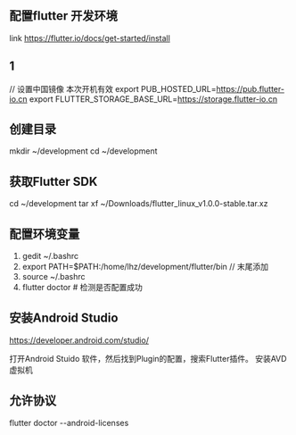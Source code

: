 ## 配置flutter 开发环境
link https://flutter.io/docs/get-started/install

## 1
// 设置中国镜像 本次开机有效
export PUB_HOSTED_URL=https://pub.flutter-io.cn
export FLUTTER_STORAGE_BASE_URL=https://storage.flutter-io.cn

## 创建目录 
mkdir ~/development
cd ~/development

##  获取Flutter SDK
 cd ~/development
 tar xf ~/Downloads/flutter_linux_v1.0.0-stable.tar.xz

## 配置环境变量
1. gedit ~/.bashrc
2. export PATH=$PATH:/home/lhz/development/flutter/bin // 末尾添加
3. source ~/.bashrc
4. flutter doctor # 检测是否配置成功
## 安装Android Studio
https://developer.android.com/studio/

打开Android Stuido 软件，然后找到Plugin的配置，搜索Flutter插件。
安装AVD虚拟机

##  允许协议
flutter doctor --android-licenses
